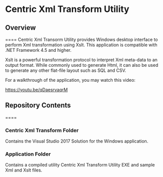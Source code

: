 # Centric Xml Transform Utility

## Overview
====
Centric Xml Transorm Utility provides Windows desktop interface to perform Xml transformation using Xslt.  This application is compatible with .NET Framework 4.5 and higher.

Xslt is a powerful transformation protocol to interpret Xml meta-data to an output format.  While commonly used to generate Html, it can also be used to generate any other flat-file layout such as SQL and CSV.

For a walkthrough of the application, you may watch this video:

https://youtu.be/qDaesrvaqrM

## Repository Contents
====
### Centric Xml Transform Folder
Contains the Visual Studio 2017 Solution for the Windows application.

### Application Folder
Contains a compiled utility Centric Xml Transform Utility EXE and sample Xml and Xslt files.

